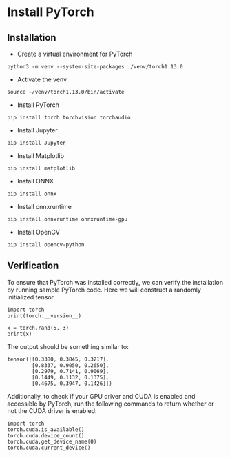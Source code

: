 ﻿# Install PyTorch

## Installation

- Create a virtual environment for PyTorch

```
python3 -m venv --system-site-packages ./venv/torch1.13.0
```

- Activate the venv

```
source ~/venv/torch1.13.0/bin/activate
```

- Install PyTorch

```
pip install torch torchvision torchaudio
```

- Install Jupyter

```
pip install Jupyter
```

- Install Matplotlib

```
pip install matplotlib
```

- Install ONNX
```
pip install onnx
```

- Install onnxruntime
```
pip install onnxruntime onnxruntime-gpu
```

- Install OpenCV

```
pip install opencv-python
```

## Verification

To ensure that PyTorch was installed correctly, we can verify the installation by running sample PyTorch code. Here we will construct a randomly initialized tensor.

```
import torch
print(torch.__version__)

x = torch.rand(5, 3)
print(x)
```

The output should be something similar to:

```
tensor([[0.3380, 0.3845, 0.3217],
        [0.8337, 0.9050, 0.2650],
        [0.2979, 0.7141, 0.9069],
        [0.1449, 0.1132, 0.1375],
        [0.4675, 0.3947, 0.1426]])
```

Additionally, to check if your GPU driver and CUDA is enabled and accessible by PyTorch, run the following commands to return whether or not the CUDA driver is enabled:

```
import torch
torch.cuda.is_available()
torch.cuda.device_count()
torch.cuda.get_device_name(0)
torch.cuda.current_device()
```
